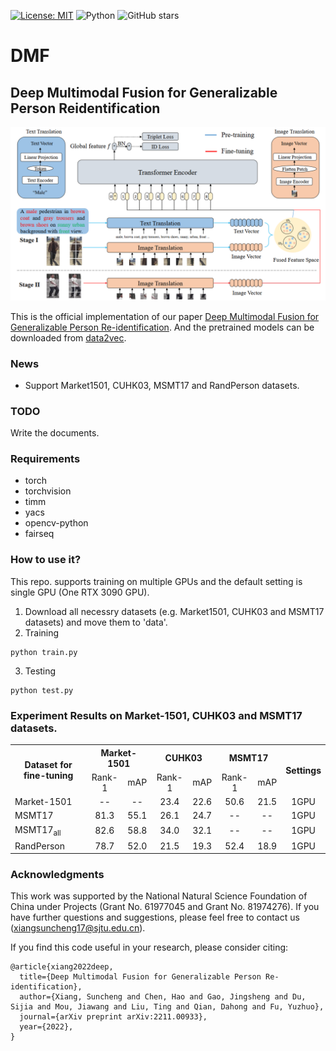 [![License: MIT](https://img.shields.io/badge/License-MIT-yellow.svg)](https://opensource.org/licenses/MIT)
![Python](https://img.shields.io/badge/python-green.svg)
![GitHub stars](https://img.shields.io/github/stars/JeremyXSC/DMF.svg?style=flat&label=Star)

# DMF

## Deep Multimodal Fusion for Generalizable Person Reidentification

<img src='images/DMF.png'/>

This is the official implementation of our paper [Deep Multimodal Fusion for Generalizable Person Re-identification](https://arxiv.org/pdf/2211.00933.pdf). And the pretrained models can be downloaded from [data2vec](https://github.com/facebookresearch/data2vec_vision/tree/main/beit).

### News
- Support Market1501, CUHK03, MSMT17 and RandPerson datasets.




### TODO
Write the documents.

### Requirements
- torch
- torchvision
- timm
- yacs
- opencv-python
- fairseq

### How to use it?
This repo. supports training on multiple GPUs and the default setting is single GPU (One RTX 3090 GPU).

1. Download all necessry datasets (e.g. Market1501, CUHK03 and MSMT17 datasets) and move them to 'data'.   
2. Training
```
python train.py
```
3. Testing
```
python test.py
```

### Experiment Results on Market-1501, CUHK03 and MSMT17 datasets.
<!-- markdownlint-disable MD033 -->
<table>
    <tr>
        <th rowspan="2" align="center">Dataset for fine-tuning</th>
        <th colspan="2" align="center">Market-1501</th>
        <th colspan="2" align="center">CUHK03</th>
		<th colspan="2" align="center">MSMT17</th>
        <th rowspan="2" align="center">Settings</th>
    </tr>
    <tr>
        <td align="center">Rank-1</td>
        <td align="center">mAP</td>
		<td align="center">Rank-1</td>
        <td align="center">mAP</td>
        <td align="center">Rank-1</td>
        <td align="center">mAP</td>
    </tr>
    <tr><td>Market-1501</td><td align="center">--</td><td align="center">--</td><td align="center">23.4</td><td align="center">22.6</td><td align="center">50.6</td><td align="center">21.5</td><td align="center">1GPU</td></tr>
    <tr><td>MSMT17</td><td align="center">81.3</td><td align="center">55.1</td><td align="center">26.1</td><td align="center">24.7</td><td align="center">--</td><td align="center">--</td><td align="center">1GPU</td></tr>
    <tr><td>MSMT17<sub>all</sub></td><td align="center">82.6</td><td align="center">58.8</td><td align="center">34.0</td><td align="center">32.1</td><td align="center">--</td><td align="center">--</td><td align="center">1GPU</td></tr>
    <tr><td>RandPerson</td><td align="center">78.7</td><td align="center">52.0</td><td align="center">21.5</td><td align="center">19.3</td><td align="center">52.4</td><td align="center">18.9</td><td align="center">1GPU</td></tr>
</table>

### Acknowledgments
This work was supported by the National Natural Science Foundation of China under Projects (Grant No. 61977045 and Grant No. 81974276).
If you have further questions and suggestions, please feel free to contact us (xiangsuncheng17@sjtu.edu.cn).

If you find this code useful in your research, please consider citing:
```
@article{xiang2022deep,
  title={Deep Multimodal Fusion for Generalizable Person Re-identification},
  author={Xiang, Suncheng and Chen, Hao and Gao, Jingsheng and Du, Sijia and Mou, Jiawang and Liu, Ting and Qian, Dahong and Fu, Yuzhuo},
  journal={arXiv preprint arXiv:2211.00933},
  year={2022},
}
```